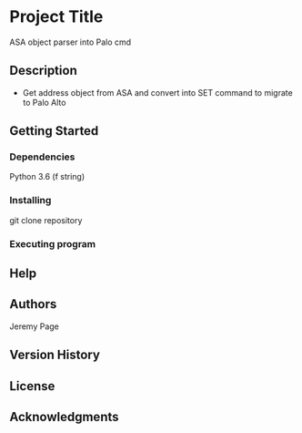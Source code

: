# Project Title

ASA object parser into Palo cmd

## Description

- Get address object from ASA and convert into SET command to migrate to Palo Alto

## Getting Started

### Dependencies

Python 3.6 (f string)

### Installing

git clone repository

### Executing program


## Help


## Authors

Jeremy Page

## Version History

## License

## Acknowledgments
